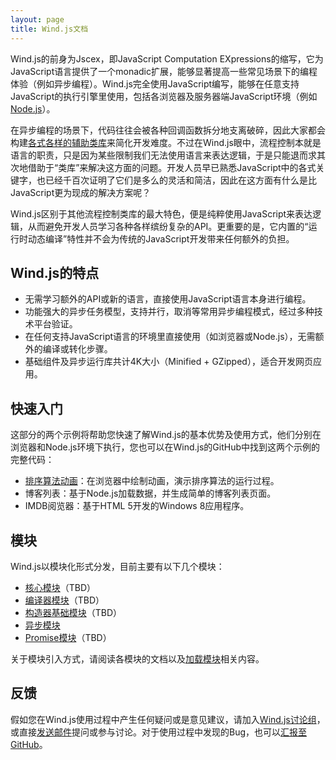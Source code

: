 ```yaml
---
layout: page
title: Wind.js文档
---
```


Wind.js的前身为Jscex，即JavaScript Computation EXpressions的缩写，它为JavaScript语言提供了一个monadic扩展，能够显著提高一些常见场景下的编程体验（例如异步编程）。Wind.js完全使用JavaScript编写，能够在任意支持JavaScript的执行引擎里使用，包括各浏览器及服务器端JavaScript环境（例如[Node.js](http://nodejs.org/)）。

在异步编程的场景下，代码往往会被各种回调函数拆分地支离破碎，因此大家都会构建[各式各样的辅助类库](https://github.com/joyent/node/wiki/modules#wiki-async-flow)来简化开发难度。不过在Wind.js眼中，流程控制本就是语言的职责，只是因为某些限制我们无法使用语言来表达逻辑，于是只能退而求其次地借助于“类库”来解决这方面的问题。开发人员早已熟悉JavaScript中的各式关键字，也已经千百次证明了它们是多么的灵活和简洁，因此在这方面有什么是比JavaScript更为现成的解决方案呢？

Wind.js区别于其他流程控制类库的最大特色，便是纯粹使用JavaScript来表达逻辑，从而避免开发人员学习各种各样缤纷复杂的API。更重要的是，它内置的“运行时动态编译”特性并不会为传统的JavaScript开发带来任何额外的负担。

## Wind.js的特点

* 无需学习额外的API或新的语言，直接使用JavaScript语言本身进行编程。
* 功能强大的异步任务模型，支持并行，取消等常用异步编程模式，经过多种技术平台验证。
* 在任何支持JavaScript语言的环境里直接使用（如浏览器或Node.js），无需额外的编译或转化步骤。
* 基础组件及异步运行库共计4K大小（Minified + GZipped），适合开发网页应用。

## 快速入门

这部分的两个示例将帮助您快速了解Wind.js的基本优势及使用方式，他们分别在浏览器和Node.js环境下执行，您也可以在Wind.js的GitHub中找到这两个示例的完整代码：

* [排序算法动画](./async/samples/browser/sorting-animations/)：在浏览器中绘制动画，演示排序算法的运行过程。
* 博客列表：基于Node.js加载数据，并生成简单的博客列表页面。
* IMDB阅览器：基于HTML 5开发的Windows 8应用程序。

## 模块

Wind.js以模块化形式分发，目前主要有以下几个模块：

* [核心模块](./core/)（TBD）
* [编译器模块](./compiler/)（TBD）
* [构造器基础模块](./builderbase)（TBD）
* [异步模块](./async/)
* [Promise模块](./promise/)（TBD）

关于模块引入方式，请阅读各模块的文档以及[加载模块](./importing/)相关内容。

## 反馈

假如您在Wind.js使用过程中产生任何疑问或是意见建议，请加入[Wind.js讨论组](https://groups.google.com/d/forum/windjs)，或直接[发送邮件](mailto:windjs@googlegroups.com)提问或参与讨论。对于使用过程中发现的Bug，也可以[汇报至GitHub](https://github.com/JeffreyZhao/wind/issues)。